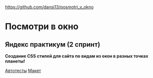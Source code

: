  https://github.com/dansi13/posmotri_v_okno
 # Посмотри в окно
 ## Яндекс практикум (2 спринт)
**Создание CSS стилей для сайта по видам из окон в разных точках планеты!**

[Автотесты](https://github.com/dansi13/posmotri_v_okno/actions)
[Макет](https://www.figma.com/file/QHcvX1RsUI89CulRB7HLk6/%234-Посмотри-в-окно?node-id=0%3A1&t=tJOMMSaw5EIu481X-1)